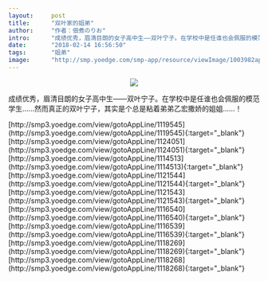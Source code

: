 ```yaml
---
layout:     post
title:      "双叶家的姐弟"
author:     "作者：佃煮のりお"
intro:      "成绩优秀，眉清目朗的女子高中生——双叶宁子。在学校中是任谁也会佩服的模范学生……然而真正的双叶宁子，其实是个总是粘着弟弟乙宏撒娇的姐姐……！"
date:       "2018-02-14 16:56:50"
tags:       "姐弟"
image:      "http://smp.yoedge.com/smp-app/resource/viewImage/1003982appline.png"
---
```

<div style="text-align: center">
<p><img src="http://smp.yoedge.com/smp-app/resource/viewImage/1003982appline.png"/></p>
</div>
<p class="post-meta">
<span>成绩优秀，眉清目朗的女子高中生——双叶宁子。在学校中是任谁也会佩服的模范学生……然而真正的双叶宁子，其实是个总是粘着弟弟乙宏撒娇的姐姐……！</span>
</p>
[http://smp3.yoedge.com/view/gotoAppLine/1119545](http://smp3.yoedge.com/view/gotoAppLine/1119545){:target="_blank"}
[http://smp3.yoedge.com/view/gotoAppLine/1124051](http://smp3.yoedge.com/view/gotoAppLine/1124051){:target="_blank"}
[http://smp3.yoedge.com/view/gotoAppLine/1114513](http://smp3.yoedge.com/view/gotoAppLine/1114513){:target="_blank"}
[http://smp3.yoedge.com/view/gotoAppLine/1121544](http://smp3.yoedge.com/view/gotoAppLine/1121544){:target="_blank"}
[http://smp3.yoedge.com/view/gotoAppLine/1121543](http://smp3.yoedge.com/view/gotoAppLine/1121543){:target="_blank"}
[http://smp3.yoedge.com/view/gotoAppLine/1116540](http://smp3.yoedge.com/view/gotoAppLine/1116540){:target="_blank"}
[http://smp3.yoedge.com/view/gotoAppLine/1116539](http://smp3.yoedge.com/view/gotoAppLine/1116539){:target="_blank"}
[http://smp3.yoedge.com/view/gotoAppLine/1118269](http://smp3.yoedge.com/view/gotoAppLine/1118269){:target="_blank"}
[http://smp3.yoedge.com/view/gotoAppLine/1118268](http://smp3.yoedge.com/view/gotoAppLine/1118268){:target="_blank"}


